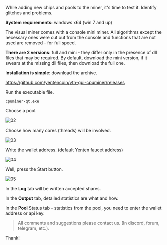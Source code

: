 While adding new chips and pools to the miner, it's time to test it. Identify glitches and problems.

**System requirements:** windows x64 (win 7 and up)

The visual miner comes with a console mini miner. All algorithms except the necessary ones were cut out from the console and functions that are not used are removed - for full speed.

**There are 2 versions**: full and mini - they differ only in the presence of dll files that may be required. By default, download the mini version, if it swears at the missing dll files, then download the full one.

I**nstallation is simple**: download the archive.

https://github.com/yentencoin/ytn-gui-cpuminer/releases

Run the executable file.

``cpuminer-qt.exe``

Choose a pool.

![02](https://raw.githubusercontent.com/yentencoin/ytn-gui-cpuminer/master/web/img/miner_beta_02_02.png)

Choose how many cores (threads) will be involved.

![03](https://raw.githubusercontent.com/yentencoin/ytn-gui-cpuminer/master/web/img/miner_beta_02_03.png)

Write the wallet address. (default Yenten faucet address)

![04](https://raw.githubusercontent.com/yentencoin/ytn-gui-cpuminer/master/web/img/miner_beta_02_04.png)

Well, press the Start button.

![05](https://raw.githubusercontent.com/yentencoin/ytn-gui-cpuminer/master/web/img/miner_beta_02_05.png)

In the **Log** tab will be written accepted shares.

In the **Output** tab, detailed statistics are what and how.

In the **Pool** Status tab - statistics from the pool, you need to enter the wallet address or api key.

> All comments and suggestions please contact us. (In discord, forum, telegram, etc.).

Thank!
